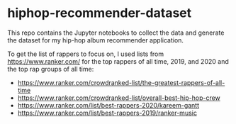 # hiphop-recommender-dataset
This repo contains the Jupyter notebooks to collect the data and generate the dataset for my hip-hop album recommender application.

To get the list of rappers to focus on, I used lists from https://www.ranker.com/ for the top rappers of all time, 2019, and 2020 and the top rap groups of all time:
* https://www.ranker.com/crowdranked-list/the-greatest-rappers-of-all-time
* https://www.ranker.com/crowdranked-list/overall-best-hip-hop-crew
* https://www.ranker.com/list/best-rappers-2020/kareem-gantt
* https://www.ranker.com/list/best-rappers-2019/ranker-music
